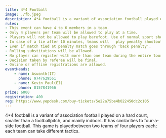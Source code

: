```yaml
---
title: 4*4 Football
image: ./fb.jpeg
description: 4*4 football is a variant of association football played on a hard court, smaller than a football pitch, and mainly indoors. It has similarities to four-a-side football. This game is played between two teams of four players each; each team can take different tactics.
rules: 
- This event can have 4 to 6 members in a team.
- Only 4 players per team will be allowed to play at a time.
- Players will not be allowed to play barefoot. Use of normal sport shoes or football studs is allowed. We also encourage you to get your own shin guards, which are of prime importance for your  safety.
- In case of a tie after 10 minutes, teams will   play penalty shootout.
- Even if match tied at penalty match goes through 'back penalty'.
- Rolling substitutions will be allowed.
- No player can register with more than one team during the entire tournament.
- Decision taken by referee will be final.
- Online or offline registrations are allowed.
eventHeads:
    - name: Aswanth(IT)
      phone: 9747629561
    - name: Kevin Paul(EI)
      phone: 8157841966
prize: 6000
registration: 400
reg: https://www.yepdesk.com/buy-tickets/5e22a75be4b022450dc2c105
---
```

4*4 football is a variant of association football played on a hard court, smaller than a footballpitch, and mainly indoors. It has similarities to four-a-side football. This game is playedbetween two teams of four players each; each team can take different tactics.